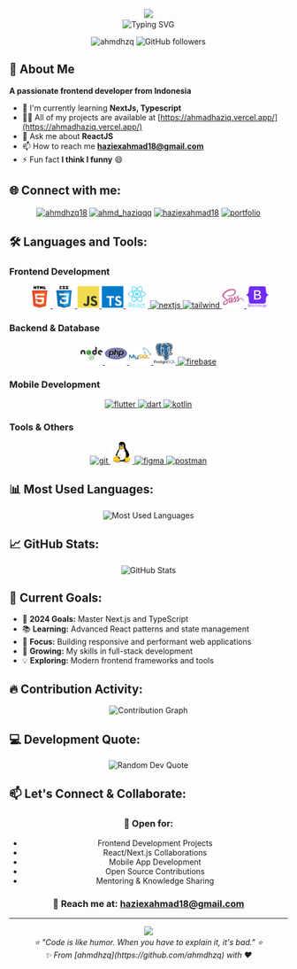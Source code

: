 <div align="center">
  <img src="https://capsule-render.vercel.app/api?type=waving&color=gradient&customColorList=0,2,2,5,30&height=300&section=header&text=Ahmad%20Haziq%20Mu'izzaddin%20Wafiq&fontSize=30&fontColor=fff&animation=twinkling&fontAlignY=38&desc=Passionate%20Frontend%20Developer%20from%20Indonesia&descAlignY=55&descSize=15" />
</div>

<div align="center">
  <img src="https://readme-typing-svg.herokuapp.com?font=Fira+Code&pause=1000&color=36BCF7&center=true&vCenter=true&width=435&lines=Frontend+Developer;React+%26+Next.js+Enthusiast;Always+Learning+New+Things;Building+Amazing+Web+Experiences" alt="Typing SVG" />
</div>

<p align="center">
  <img src="https://komarev.com/ghpvc/?username=ahmdhzq&label=Profile%20views&color=0e75b6&style=flat" alt="ahmdhzq" />
  <img src="https://img.shields.io/github/followers/ahmdhzq?label=Followers&style=social" alt="GitHub followers" />
</p>

## 🚀 About Me

**A passionate frontend developer from Indonesia**

- 🌱 I'm currently learning **NextJs, Typescript**
- 👨‍💻 All of my projects are available at [https://ahmadhaziq.vercel.app/](https://ahmadhaziq.vercel.app/)
- 💬 Ask me about **ReactJS**
- 📫 How to reach me **haziexahmad18@gmail.com**
- ⚡ Fun fact **I think I funny** 😄

## 🌐 Connect with me:

<p align="center">
<a href="https://linkedin.com/in/ahmdhzq18" target="blank"><img align="center" src="https://raw.githubusercontent.com/rahuldkjain/github-profile-readme-generator/master/src/images/icons/Social/linked-in-alt.svg" alt="ahmdhzq18" height="40" width="50" /></a>
<a href="https://instagram.com/ahmd_haziqqq" target="blank"><img align="center" src="https://raw.githubusercontent.com/rahuldkjain/github-profile-readme-generator/master/src/images/icons/Social/instagram.svg" alt="ahmd_haziqqq" height="40" width="50" /></a>
<a href="https://www.hackerrank.com/haziexahmad18" target="blank"><img align="center" src="https://raw.githubusercontent.com/rahuldkjain/github-profile-readme-generator/master/src/images/icons/Social/hackerrank.svg" alt="haziexahmad18" height="40" width="50" /></a>
<a href="https://ahmadhaziq.vercel.app/" target="blank"><img align="center" src="https://img.icons8.com/fluent/48/000000/domain.png" alt="portfolio" height="40" width="50" /></a>
</p>

## 🛠️ Languages and Tools:

### Frontend Development
<p align="center">
<a href="https://www.w3.org/html/" target="_blank" rel="noreferrer"> <img src="https://raw.githubusercontent.com/devicons/devicon/master/icons/html5/html5-original-wordmark.svg" alt="html5" width="40" height="40"/> </a>
<a href="https://www.w3schools.com/css/" target="_blank" rel="noreferrer"> <img src="https://raw.githubusercontent.com/devicons/devicon/master/icons/css3/css3-original-wordmark.svg" alt="css3" width="40" height="40"/> </a>
<a href="https://developer.mozilla.org/en-US/docs/Web/JavaScript" target="_blank" rel="noreferrer"> <img src="https://raw.githubusercontent.com/devicons/devicon/master/icons/javascript/javascript-original.svg" alt="javascript" width="40" height="40"/> </a>
<a href="https://www.typescriptlang.org/" target="_blank" rel="noreferrer"> <img src="https://raw.githubusercontent.com/devicons/devicon/master/icons/typescript/typescript-original.svg" alt="typescript" width="40" height="40"/> </a>
<a href="https://reactjs.org/" target="_blank" rel="noreferrer"> <img src="https://raw.githubusercontent.com/devicons/devicon/master/icons/react/react-original-wordmark.svg" alt="react" width="40" height="40"/> </a>
<a href="https://nextjs.org/" target="_blank" rel="noreferrer"> <img src="https://cdn.worldvectorlogo.com/logos/nextjs-2.svg" alt="nextjs" width="40" height="40"/> </a>
<a href="https://tailwindcss.com/" target="_blank" rel="noreferrer"> <img src="https://www.vectorlogo.zone/logos/tailwindcss/tailwindcss-icon.svg" alt="tailwind" width="40" height="40"/> </a>
<a href="https://sass-lang.com" target="_blank" rel="noreferrer"> <img src="https://raw.githubusercontent.com/devicons/devicon/master/icons/sass/sass-original.svg" alt="sass" width="40" height="40"/> </a>
<a href="https://getbootstrap.com" target="_blank" rel="noreferrer"> <img src="https://raw.githubusercontent.com/devicons/devicon/master/icons/bootstrap/bootstrap-plain-wordmark.svg" alt="bootstrap" width="40" height="40"/> </a>
</p>

### Backend & Database
<p align="center">
<a href="https://nodejs.org" target="_blank" rel="noreferrer"> <img src="https://raw.githubusercontent.com/devicons/devicon/master/icons/nodejs/nodejs-original-wordmark.svg" alt="nodejs" width="40" height="40"/> </a>
<a href="https://www.php.net" target="_blank" rel="noreferrer"> <img src="https://raw.githubusercontent.com/devicons/devicon/master/icons/php/php-original.svg" alt="php" width="40" height="40"/> </a>
<a href="https://www.mysql.com/" target="_blank" rel="noreferrer"> <img src="https://raw.githubusercontent.com/devicons/devicon/master/icons/mysql/mysql-original-wordmark.svg" alt="mysql" width="40" height="40"/> </a>
<a href="https://www.postgresql.org" target="_blank" rel="noreferrer"> <img src="https://raw.githubusercontent.com/devicons/devicon/master/icons/postgresql/postgresql-original-wordmark.svg" alt="postgresql" width="40" height="40"/> </a>
<a href="https://firebase.google.com/" target="_blank" rel="noreferrer"> <img src="https://www.vectorlogo.zone/logos/firebase/firebase-icon.svg" alt="firebase" width="40" height="40"/> </a>
</p>

### Mobile Development
<p align="center">
<a href="https://flutter.dev" target="_blank" rel="noreferrer"> <img src="https://www.vectorlogo.zone/logos/flutterio/flutterio-icon.svg" alt="flutter" width="40" height="40"/> </a>
<a href="https://dart.dev" target="_blank" rel="noreferrer"> <img src="https://www.vectorlogo.zone/logos/dartlang/dartlang-icon.svg" alt="dart" width="40" height="40"/> </a>
<a href="https://kotlinlang.org" target="_blank" rel="noreferrer"> <img src="https://www.vectorlogo.zone/logos/kotlinlang/kotlinlang-icon.svg" alt="kotlin" width="40" height="40"/> </a>
</p>

### Tools & Others
<p align="center">
<a href="https://git-scm.com/" target="_blank" rel="noreferrer"> <img src="https://www.vectorlogo.zone/logos/git-scm/git-scm-icon.svg" alt="git" width="40" height="40"/> </a>
<a href="https://www.linux.org/" target="_blank" rel="noreferrer"> <img src="https://raw.githubusercontent.com/devicons/devicon/master/icons/linux/linux-original.svg" alt="linux" width="40" height="40"/> </a>
<a href="https://www.figma.com/" target="_blank" rel="noreferrer"> <img src="https://www.vectorlogo.zone/logos/figma/figma-icon.svg" alt="figma" width="40" height="40"/> </a>
<a href="https://postman.com" target="_blank" rel="noreferrer"> <img src="https://www.vectorlogo.zone/logos/getpostman/getpostman-icon.svg" alt="postman" width="40" height="40"/> </a>
</p>

## 📊 Most Used Languages:

<div align="center">
  <img src="https://github-readme-stats.vercel.app/api/top-langs?username=ahmdhzq&show_icons=true&locale=en&layout=compact&theme=tokyonight" alt="Most Used Languages" />
</div>

## 📈 GitHub Stats:

<div align="center">
  <img src="https://github-readme-stats.vercel.app/api?username=ahmdhzq&show_icons=true&locale=en&theme=tokyonight" alt="GitHub Stats" />
</div>

## 🎯 Current Goals:

- 🚀 **2024 Goals:** Master Next.js and TypeScript
- 📚 **Learning:** Advanced React patterns and state management
- 🎯 **Focus:** Building responsive and performant web applications
- 🌱 **Growing:** My skills in full-stack development
- 💡 **Exploring:** Modern frontend frameworks and tools

## 🔥 Contribution Activity:

<div align="center">
  <img src="https://github-readme-activity-graph.vercel.app/graph?username=ahmdhzq&theme=tokyo-night&hide_border=true" alt="Contribution Graph" />
</div>

## 💻 Development Quote:

<div align="center">
  <img src="https://quotes-github-readme.vercel.app/api?type=horizontal&theme=tokyonight" alt="Random Dev Quote" />
</div>


## 📫 Let's Connect & Collaborate:

<div align="center">
  
### 🤝 Open for:
- Frontend Development Projects
- React/Next.js Collaborations  
- Mobile App Development
- Open Source Contributions
- Mentoring & Knowledge Sharing

### 📧 Reach me at: [haziexahmad18@gmail.com](mailto:haziexahmad18@gmail.com)

</div>

---

<div align="center">
  <img src="https://capsule-render.vercel.app/api?type=waving&color=gradient&customColorList=0,2,2,5,30&height=100&section=footer" />
</div>

<div align="center">
  <i>⭐️ "Code is like humor. When you have to explain it, it's bad." ⭐️</i>
</div>

<div align="center">
  <i>✨ From [ahmdhzq](https://github.com/ahmdhzq) with ❤️</i>
</div>
